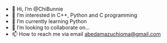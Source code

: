 - 👋 Hi, I’m @ChiBunnie
- 👀 I’m interested in C++, Python and C programming
- 🌱 I’m currently learning Python
- 💞️ I’m looking to collaborate on... 
- 📫 How to reach me via email abedamazuchioma@gmail.com

<!---
ChiBunnie/ChiBunnie is a ✨ special ✨ repository because its `README.md` (this file) appears on your GitHub profile.
You can click the Preview link to take a look at your changes.
--->
